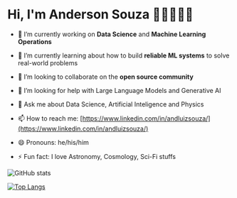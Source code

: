 # Hi, I'm Anderson Souza 👋🏾👨🏽‍💻

- 🔭 I’m currently working on **Data Science** and **Machine Learning Operations**

- 🌱 I’m currently learning about how to build **reliable ML systems** to solve real-world problems
 
- 👯 I’m looking to collaborate on the **open source community**

- 🤔 I’m looking for help with Large Language Models and Generative AI

- 💬 Ask me about Data Science, Artificial Inteligence and Physics

- 📫 How to reach me: [https://www.linkedin.com/in/andluizsouza/](https://www.linkedin.com/in/andluizsouza/)

- 😄 Pronouns: he/his/him

- ⚡ Fun fact: I love Astronomy, Cosmology, Sci-Fi stuffs


![GitHub stats](https://github-readme-stats.vercel.app/api?username=andluizsouza&show_icons=true&theme=dracula)

[![Top Langs](https://github-readme-stats.vercel.app/api/top-langs/?username=andluizsouza&layout=donut)](https://github.com/anuraghazra/github-readme-stats)
